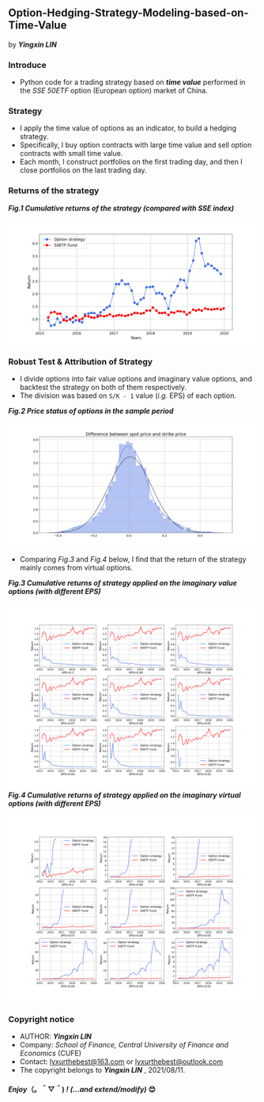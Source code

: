 ## Option-Hedging-Strategy-Modeling-based-on-Time-Value
by ***Yingxin LIN***
### Introduce
- Python code for a trading strategy based on ***time value*** performed in the *SSE 50ETF* option (European option) market of China.
### Strategy
- I apply the time value of options as an indicator, to build a hedging strategy. 
- Specifically, I buy option contracts with large time value and sell option contracts with small time value.
- Each month, I construct portfolios on the first trading day, and then I close portfolios on the last trading day.
### Returns of the strategy
***Fig.1 Cumulative returns of the strategy (compared with SSE index)***

![p2](https://raw.githubusercontent.com/lyx66/limyingxin/5855d78f084d01df16617639ea49371b6b0273ed/p2.svg)
### Robust Test & Attribution of Strategy
- I divide options into fair value options and imaginary value options, and backtest the strategy on both of them respectively.
- The division was based on `S/K - 1` value (*i.g.* EPS) of each option.

***Fig.2 Price status of options in the sample period***

![p3](https://raw.githubusercontent.com/lyx66/limyingxin/5855d78f084d01df16617639ea49371b6b0273ed/p3.svg)
- Comparing *Fig.3* and *Fig.4* below, I find that the return of the strategy mainly comes from virtual options.

***Fig.3 Cumulative returns of strategy applied on the imaginary value options (with different EPS)***

![p4](https://raw.githubusercontent.com/lyx66/limyingxin/5855d78f084d01df16617639ea49371b6b0273ed/p4.svg)
***Fig.4 Cumulative returns of strategy applied on the imaginary virtual options (with different EPS)***

![p5](https://raw.githubusercontent.com/lyx66/limyingxin/5855d78f084d01df16617639ea49371b6b0273ed/p5.svg)
### Copyright notice
- AUTHOR: __*Yingxin LIN*__
- Company: *School of Finance, Central University of Finance and Economics* (CUFE)
- Contact: lyxurthebest@163.com or lyxurthebest@outlook.com
- The copyright belongs to __*Yingxin LIN*__ , 2021/08/11.
#### *Enjoy*（。＾▽＾) *! (...and extend/modify)* 😊
